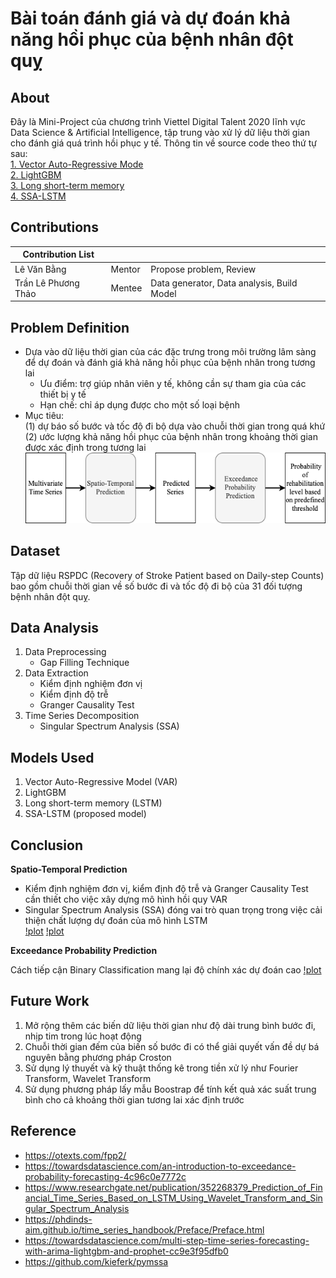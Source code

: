 # Bài toán đánh giá và dự đoán khả năng hồi phục của bệnh nhân đột quỵ

## About

Đây là Mini-Project của chương trình Viettel Digital Talent 2020 lĩnh vực Data Science & Artificial Intelligence, tập trung vào xử lý dữ liệu thời gian cho đánh giá quá trình hồi phục y tế. Thông tin về source code theo thứ tự sau: <br>
[1. Vector Auto-Regressive Mode](https://github.com/TranafLee/VDT-DSAI-2022/blob/main/src/3-VAR.ipynb) <br>
[2. LightGBM](https://github.com/TranafLee/VDT-DSAI-2022/blob/main/src/5-LightGBM.ipynb) <br>
[3. Long short-term memory](https://github.com/TranafLee/VDT-DSAI-2022/blob/main/src/7-multivariateLSTM.ipynb) <br>
[4. SSA-LSTM](https://github.com/TranafLee/VDT-DSAI-2022/blob/main/src/8-SSA-LSTM.ipynb) 

## Contributions

| Contribution List |  |  |
| --- | --- | --- |
| Lê Văn Bằng | Mentor | Propose problem, Review |
| Trần Lê Phương Thảo | Mentee | Data generator, Data analysis, Build Model |

## Problem Definition

- Dựa vào dữ liệu thời gian của các đặc trưng trong môi trường lâm sàng để dự đoán và đánh giá
khả năng hồi phục của bệnh nhân trong tương lai
    - Ưu điểm: trợ giúp nhân viên y tế, không cần sự tham gia của các thiết bị y tế
    - Hạn chế: chỉ áp dụng được cho một số loại bệnh
- Mục tiêu: <br>
    (1) dự báo số bước và tốc độ đi bộ dựa vào chuỗi thời gian trong quá khứ <br>
    (2) ước lượng khả năng hồi phục của bệnh nhân trong khoảng thời gian được xác định trong tương lai <br>
![plot](./image/problem.png)

## Dataset

Tập dữ liệu RSPDC (Recovery of Stroke Patient based on Daily-step Counts) bao gồm chuỗi thời gian về số bước đi và tốc độ đi bộ của 31 đối tượng bệnh nhân đột quỵ.

## Data Analysis

1. Data Preprocessing
    - Gap Filling Technique
2. Data Extraction
    - Kiểm định nghiệm đơn vị
    - Kiểm định độ trễ
    - Granger Causality Test
3. Time Series Decomposition
    - Singular Spectrum Analysis (SSA)

## Models Used

1. Vector Auto-Regressive Model (VAR)
2. LightGBM
3. Long short-term memory (LSTM)
4. SSA-LSTM (proposed model)

## Conclusion

**Spatio-Temporal Prediction**

- Kiểm định nghiệm đơn vị, kiểm định độ trễ và Granger Causality Test cần thiết cho việc xây dựng mô hình hồi quy VAR
- Singular Spectrum Analysis (SSA) đóng vai trò quan trọng trong việc cải thiện chất lượng dự đoán của mô hình LSTM <br>
[!plot](./image/result1.png)
[!plot](./image/result2.png)

**Exceedance Probability Prediction**

Cách tiếp cận Binary Classification mang lại độ chính xác dự đoán cao
[!plot](./image/result3.png)

## Future Work

1. Mở rộng thêm các biến dữ liệu thời gian như độ dài trung bình bước đi, nhịp tim trong lúc hoạt động
2. Chuỗi thời gian đếm của biến số bước đi có thể giải quyết vấn đề dự bá nguyên bằng phương pháp Croston
3. Sử dụng lý thuyết và kỹ thuật thống kê trong tiền xử lý như Fourier Transform, Wavelet Transform
4. Sử dụng phương pháp lấy mẫu Boostrap để tính kết quả xác suất trung bình cho cả khoảng thời gian tương lai xác định trước

## Reference
- https://otexts.com/fpp2/
- https://towardsdatascience.com/an-introduction-to-exceedance-probability-forecasting-4c96c0e7772c
- https://www.researchgate.net/publication/352268379_Prediction_of_Financial_Time_Series_Based_on_LSTM_Using_Wavelet_Transform_and_Singular_Spectrum_Analysis
- https://phdinds-aim.github.io/time_series_handbook/Preface/Preface.html
- https://towardsdatascience.com/multi-step-time-series-forecasting-with-arima-lightgbm-and-prophet-cc9e3f95dfb0
- https://github.com/kieferk/pymssa
